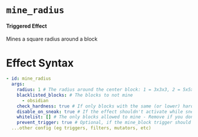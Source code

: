 # `mine_radius`
#### Triggered Effect

Mines a square radius around a block

# Effect Syntax
```yaml
- id: mine_radius
  args:
    radius: 1 # The radius around the center block: 1 = 3x3x3, 2 = 5x5x5, etc
    blacklisted_blocks: # The blocks to not mine
      - obsidian
    check_hardness: true # If only blocks with the same (or lower) hardness than the mined block can be broken
    disable_on_sneak: true # If the effect shouldn't activate while sneaking
    whitelist: [] # The only blocks allowed to mine - Remove if you don't want this
    prevent_trigger: true # Optional, if the mine_block trigger should not be called from this
  ...other config (eg triggers, filters, mutators, etc)
```
